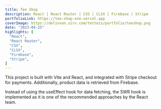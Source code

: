 ```yaml
---
title: Tee Shop
description: React | React Router | CSS | CLSX | Firebase | Stripe
portfolioLink: https://tee-shop-one.vercel.app
coverImage: https://delinvon.sirv.com/tetteis/portfolio/teeshop.png
date: "2023-04-25"
highlights: [
  "React",
  "React Router",
  "CSS",
  "CLSX",
  "Firebase",
  "Stripe",
]
---
```


This project is built with Vite and React, and integrated with Stripe checkout for payments. Additionally, product data is retrieved from Firebase.

Instead of using the useEffect hook for data fetching, the SWR hook is implemented as it is one of the recommended approaches by the React team.
